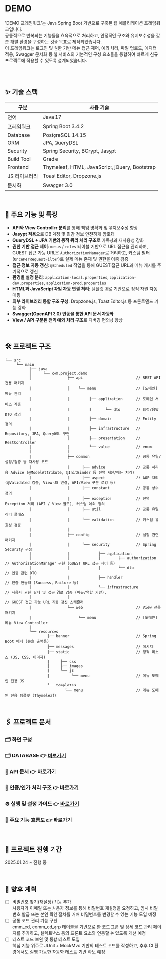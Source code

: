 # DEMO
'DEMO 프레임워크'는 Java Spring Boot 기반으로 구축된 웹 애플리케이션 프레임워크입니다. <br>
공통적으로 반복되는 기능들을 효육적으로 처리하고, 안정적인 구조와 유지보수성을 갖춘 개발 환경을 구성하는 것을 목표로 제작되었습니다. <br>
이 프레임워크는 로그인 및 권한 기반 메뉴 접근 제어, 예외 처리, 파일 업로드, 에디터 적용, Swagger 문서화 등 웹 서비스의 기본적인 구성 요소들을 통합하여 빠르게 신규 프로젝트에 적용할 수 있도록 설계되었습니다.

<br>
<br>

## ✨ 기술 스택
| 구분 | 사용 기술 |
|-----|----------|
| 언어 | Java 17 |
| 프레임워크 | Spring Boot 3.4.2 |
| Database | PostgreSQL 14.15 |
| ORM | JPA, QueryDSL |
| Security | Spring Security, BCrypt, Jasypt |
| Build Tool | Gradle |
| Frontend | Thymeleaf, HTML, JavaScript, jQuery, Bootstrap |
| JS 라이브러리 | Toast Editor, Dropzone.js | 
| 문서화 | Swagger 3.0 |

<br>

## 📌 주요 기능 및 특징
- **API와 View Controller 분리**를 통해 책임 명확화 및 유지보수성 향상
- **Jasypt 적용**으로 DB 계정 및 민감 정보 안전하게 암호화
- **QueryDSL + JPA 기반의 동적 쿼리 처리 구조**로 가독성과 재사용성 강화
- **권한 기반 접근 제어**: `menus` / `roles` 테이블 기반으로 URL 접근을 관리하며,  
  GUEST 접근 가능 URL은 `AuthorizationManager`로 처리하고, 커스텀 필터(`OncePerRequestFilter`)로 실제 메뉴 존재 및 권한을 이중 검증
- **접근 정보 자동 갱신**: `@Scheduled` 작업을 통해 GUEST 접근 URL과 메뉴 캐시를 주기적으로 갱신
- **환경별 설정 분리**: `application-local.properties`, `application-dev.properties`, `application-prod.properties`
- **HTML과 JavaScript 파일 자동 연결 처리**: 템플릿 경로 기반으로 정적 자원 자동 매핑
- **외부 라이브러리 통합 구조 구성**: Dropzone.js, Toast Editor.js 등 프론트엔드 기능 강화
- **Swagger(OpenAPI 3.0) 연동을 통한 API 문서 자동화**
- **View / API 구분된 전역 예외 처리 구조**로 디버깅 편의성 향상

<br>

## 🛠️ 프로젝트 구조
```
└── src
     └── main 
           ├── java
           │     └── com.project.demo
           │                ├── api                        // REST API 전용 패키지
           |                │    └── menu                  // [도메인] 메뉴 관리
           |                |         ├── application      // 도메인 서비스 계층
           |                |         |      └── dto       // 요청/응답 DTO 정의
           |                |         ├── domain           // Entity 정의
           |                |         ├── infrastructure   // Repository, JPA, QueryDSL 구현
           |                |         ├── presentation     // RestController
           |                |         └── value            // enum
           |                |
           |                ├── common                     // 공통 유틸/설정/검증 등 재사용 코드
           |                |      ├── advice              // 공통 처리용 Advice (@ModelAttribute, @InitBinder 등 전역 세션/메뉴 처리)
           |                |      ├── aspect              // AOP 처리 (@Validated 검증, View-JS 연결, API/View 구분 로깅 등)
           |                |      ├── constant            // 공통 상수 정의
           |                |      ├── exception           // 전역 Exception 처리 (API / View 별도), 커스텀 예외 정의
           |                |      ├── util                // 공통 유틸리티 클래스
           |                |      └── validation          // 커스텀 유효성 검증
           |                |
           |                ├── config                     // 설정 관련 패키지
           |                |      └── security            // Spring Security 구성
           |                |             ├── application
           |                |             |        ├── authorization   // AuthorizationManager 구현 (GUEST URL 접근 제어 등)
           |                |             |        └── dto             // 인증 관련 DTO
           |                |             ├── handler                  // 인증 핸들러 (Success, Failure 등)
           |                |             └── infrastructure           // 사용자 권한 필터 및 접근 경로 검증 (메뉴/역할 기반),
           |                |                                          // GUEST 접근 가능 URL 자동 갱신 스케줄러
           |                └── web                        // View 전용 패키지
           |                     └── menu                  // [도메인] 메뉴 View Controller
           |
           └── resources
                   ├── banner                              // Spring Boot 배너 (콘솔 출력용)
                   ├── messages                            // 메시지
                   ├── static                              // 정적 리소스 (JS, CSS, 이미지)
                   |     ├── css
                   |     ├── images
                   |     └── js
                   |          └── menu                     // 메뉴 도메인 전용 JS
                   └── templates
                           └── menu                        // 메뉴 도메인 전용 템플릿 (Thymeleaf)
```

<br>

## 🖇️ 프로젝트 문서
### 🗂️ 화면 구성
### 🗂️ DATABASE 👉 [바로가기](docs/db/database.md)
### 📑 API 문서 👉 [바로가기](docs/api.md)
### 🔐 인증/인가 처리 구조 👉 [바로가기](docs/security-structure.md)
### ⚙️ 실행 및 설정 가이드 👉 [바로가기](docs/setup.md)
### 🔄 주요 기능 흐름도 👉 [바로가기](docs/flow.md)

<br>

## 📆 프로젝트 진행 기간
2025.01.24 ~ 진행 중

<br>

## 🔎 향후 계획
- [ ] 비밀번호 찾기(재설정) 기능 추가 <br>
사용자가 이메일 또는 사용자 정보를 통해 비밀번호 재설정을 요청하고, 임시 비밀번호 발급 또는 본인 확인 절차를 거쳐 비밀번호를 변경할 수 있는 기능 도입 예정
- [ ] 공통 코드 관리 기능 구현 <br>
cmm_cd, comm_cd_grp 테이블을 기반으로 한 코드 그룹 및 상세 코드 관리 페이지를 추가하고, 셀렉트박스 등의 프론트 요소와 연동할 수 있도록 개선 예정
- [ ] 테스트 코드 보완 및 통합 테스트 도입 <br>
핵심 기능 위주로 JUnit + MockMvc 기반의 테스트 코드를 작성하고, 추후 CI 환경에서도 실행 가능한 자동화 테스트 기반 확보 예정
